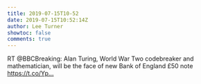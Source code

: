 ```yaml
---
title: 2019-07-15T10-52
date: 2019-07-15T10:52:14Z
author: Lee Turner
showtoc: false
comments: true
---
```


RT @BBCBreaking: Alan Turing, World War Two codebreaker and mathematician, will be the face of new Bank of England £50 note https://t.co/Yp…

